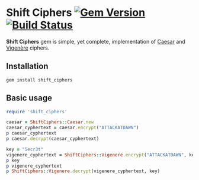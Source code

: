 Shift Ciphers [![Gem Version](https://badge.fury.io/rb/shift_ciphers.svg)](http://badge.fury.io/rb/shift_ciphers) [![Build Status](https://travis-ci.org/TeWu/shift_ciphers.svg?branch=master)](https://travis-ci.org/TeWu/shift_ciphers)
=======

**Shift Ciphers** gem is simple, yet complete, implementation of [Caesar](https://en.wikipedia.org/wiki/Caesar_cipher) and [Vigenère](https://en.wikipedia.org/wiki/Vigen%C3%A8re_cipher) ciphers.

Installation
-------

    gem install shift_ciphers

Basic usage
-------

```ruby
require 'shift_ciphers'

caesar = ShiftCiphers::Caesar.new
caesar_cyphertext = caesar.encrypt("ATTACKATDAWN")
p caesar_cyphertext
p caesar.decrypt(caesar_cyphertext)

key = "5ecr3t"
vigenere_cyphertext = ShiftCiphers::Vigenere.encrypt("ATTACKATDAWN", key)
p key
p vigenere_cyphertext
p ShiftCiphers::Vigenere.decrypt(vigenere_cyphertext, key)
```
